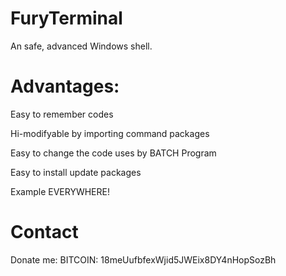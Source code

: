 # FuryTerminal
An safe, advanced Windows shell.

# Advantages:
Easy to remember codes

Hi-modifyable by importing command packages

Easy to change the code uses by BATCH Program

Easy to install update packages

Example EVERYWHERE!

# Contact
Donate me:
BITCOIN: 18meUufbfexWjid5JWEix8DY4nHopSozBh
